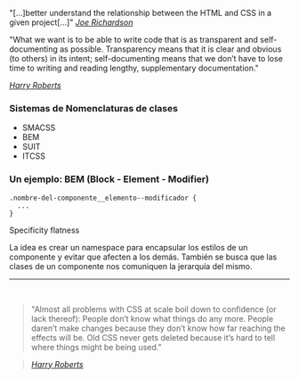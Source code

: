 
"[...]better understand the relationship between the HTML and CSS in a given project[...]"
[_Joe Richardson_]()

"What we want is to be able to write code that is as transparent and self-documenting as possible. Transparency means that it is clear and obvious (to others) in its intent; self-documenting means that we don’t have to lose time to writing and reading lengthy, supplementary documentation."

[_Harry Roberts_](http://csswizardry.com/2015/03/more-transparent-ui-code-with-namespaces/)

### Sistemas de Nomenclaturas de clases

- SMACSS
- BEM
- SUIT
- ITCSS


### Un ejemplo: BEM (Block - Element - Modifier)

```
.nombre-del-componente__elemento--modificador {
  ...
}
```

Specificity flatness


La idea es crear un namespace para encapsular los estilos de un componente y evitar que afecten a los demás.
También se busca que las clases de un componente nos comuniquen la jerarquía del mismo.

---

&nbsp;

> "Almost all problems with CSS at scale boil down to confidence (or lack thereof): People don’t know what things do any more. People daren’t make changes because they don’t know how far reaching the effects will be. Old CSS never gets deleted because it’s hard to tell where things might be being used."

>[_Harry Roberts_](http://csswizardry.com/2015/03/more-transparent-ui-code-with-namespaces/)
